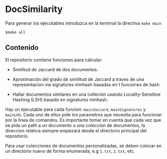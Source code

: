 ﻿# DocSimilarity

Para generar los ejecutables introduzca en la terminal la directiva `make main`

```shell
$make all
```

## Contenido

El repositorio contiene funciones para calcular:

  - Similitud de Jaccard de dos documentos.

  - Aproximación del grado de similitud de Jaccard a traves de una representacion via
signatures minhash basadas en t funciones de hash.

  - Hallar documentos similares en una colleción usando Locality-Sensitive Hashing (LSH) basado en signatures minhash.

Hay un ejecutable para cada funcion: `mainJaccard`, `mainSignatures` y `mainLHS`. Cada uno de ellos pide los parametros que necesita para funcionar por la linea de comandos. Es importante tomar en cuenta que cada vez que se pida un path a un documento o una coleccion de documentos, la direccion relativa siempre empezará desde el directorio principal del repositorio.

Para usar colecciones de documentos personalizadas, se deben colocar en un directorio nuevo de forma enumerada, e.g `1.txt`, `2.txt`, etc.
